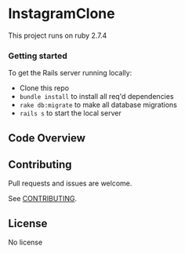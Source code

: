 # InstagramClone

This project runs on ruby 2.7.4

### Getting started

To get the Rails server running locally:

- Clone this repo
- `bundle install` to install all req'd dependencies
- `rake db:migrate` to make all database migrations
- `rails s` to start the local server

## Code Overview

## Contributing

Pull requests and issues are welcome.

See [CONTRIBUTING](ContributingGuidelines.md).

## License
No license